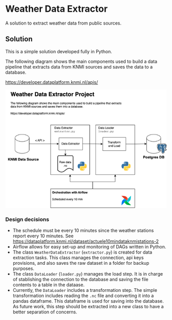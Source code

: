 # Weather Data Extractor
A solution to extract weather data from public sources.

## Solution

This is a simple solution developed fully in Python.

The following diagram shows the main components used to build a data pipeline that extracts data from KNMI sources and saves the data to a database.

https://developer.dataplatform.knmi.nl/apis/

![image](design.drawio.png)

### Design decisions

* The schedule must be every 10 minutes since the weather stations report every 10 minutes. See https://dataplatform.knmi.nl/dataset/actuele10mindataknmistations-2
* Airflow allows for easy set-up and monitoring of DAGs written in Python.
* The class `WeatherDataExtractor` (`extractor.py`) is created for data extraction tasks. This class manages the connection, api keys provisions, and also saves the raw dataset in a folder for backup purposes.
* The class `DataLoader` (`loader.py`) manages the load step. It is in charge of stablishing the connection to the database and saving the file contents to a table in the dataase.
* Currently, the `DataLoader` includes a transformation step. The simple transformation includes reading the `.nc` file and converting it into a pandas dataframe. This dataframe is used for saving into the database. As future work, this step should be extracted into a new class to have a better separation of concerns. 
